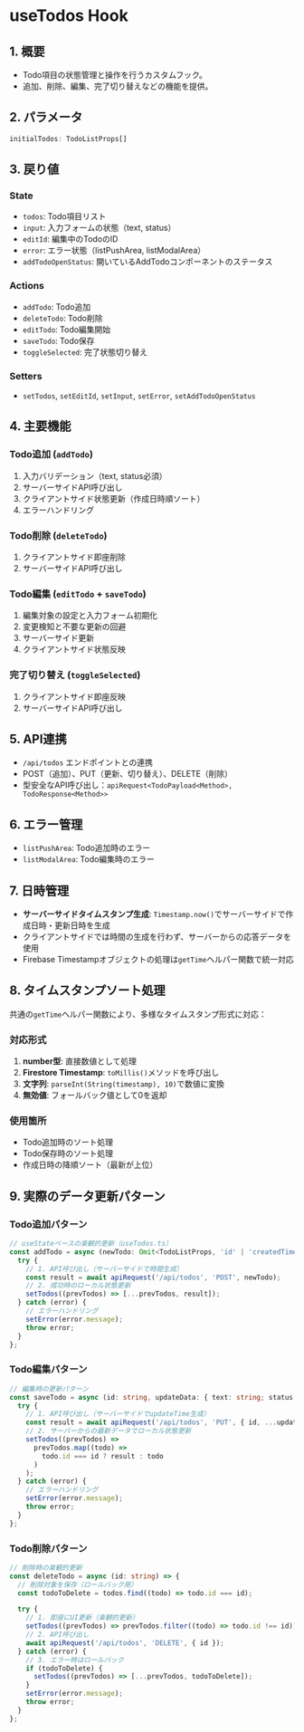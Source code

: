 # useTodos Hook

## 1. 概要

- Todo項目の状態管理と操作を行うカスタムフック。
- 追加、削除、編集、完了切り替えなどの機能を提供。

## 2. パラメータ

```typescript
initialTodos: TodoListProps[]
```

## 3. 戻り値

### State
- `todos`: Todo項目リスト
- `input`: 入力フォームの状態（text, status）
- `editId`: 編集中のTodoのID
- `error`: エラー状態（listPushArea, listModalArea）
- `addTodoOpenStatus`: 開いているAddTodoコンポーネントのステータス

### Actions
- `addTodo`: Todo追加
- `deleteTodo`: Todo削除
- `editTodo`: Todo編集開始
- `saveTodo`: Todo保存
- `toggleSelected`: 完了状態切り替え

### Setters
- `setTodos`, `setEditId`, `setInput`, `setError`, `setAddTodoOpenStatus`

## 4. 主要機能

### Todo追加 (`addTodo`)
1. 入力バリデーション（text, status必須）
2. サーバーサイドAPI呼び出し
3. クライアントサイド状態更新（作成日時順ソート）
4. エラーハンドリング

### Todo削除 (`deleteTodo`)
1. クライアントサイド即座削除
2. サーバーサイドAPI呼び出し

### Todo編集 (`editTodo` + `saveTodo`)
1. 編集対象の設定と入力フォーム初期化
2. 変更検知と不要な更新の回避
3. サーバーサイド更新
4. クライアントサイド状態反映

### 完了切り替え (`toggleSelected`)
1. クライアントサイド即座反映
2. サーバーサイドAPI呼び出し

## 5. API連携

- `/api/todos` エンドポイントとの連携
- POST（追加）、PUT（更新、切り替え）、DELETE（削除）
- 型安全なAPI呼び出し：`apiRequest<TodoPayload<Method>, TodoResponse<Method>>`

## 6. エラー管理

- `listPushArea`: Todo追加時のエラー
- `listModalArea`: Todo編集時のエラー

## 7. 日時管理

- **サーバーサイドタイムスタンプ生成**: `Timestamp.now()`でサーバーサイドで作成日時・更新日時を生成
- クライアントサイドでは時間の生成を行わず、サーバーからの応答データを使用
- Firebase Timestampオブジェクトの処理は`getTime`ヘルパー関数で統一対応

## 8. タイムスタンプソート処理

共通の`getTime`ヘルパー関数により、多様なタイムスタンプ形式に対応：

### 対応形式
1. **number型**: 直接数値として処理
2. **Firestore Timestamp**: `toMillis()`メソッドを呼び出し
3. **文字列**: `parseInt(String(timestamp), 10)`で数値に変換
4. **無効値**: フォールバック値として0を返却

### 使用箇所
- Todo追加時のソート処理
- Todo保存時のソート処理
- 作成日時の降順ソート（最新が上位）

## 9. 実際のデータ更新パターン

### Todo追加パターン
```typescript
// useStateベースの楽観的更新（useTodos.ts）
const addTodo = async (newTodo: Omit<TodoListProps, 'id' | 'createdTime' | 'updateTime'>) => {
  try {
    // 1. API呼び出し（サーバーサイドで時間生成）
    const result = await apiRequest('/api/todos', 'POST', newTodo);
    // 2. 成功時のローカル状態更新
    setTodos((prevTodos) => [...prevTodos, result]);
  } catch (error) {
    // エラーハンドリング
    setError(error.message);
    throw error;
  }
};
```

### Todo編集パターン
```typescript
// 編集時の更新パターン
const saveTodo = async (id: string, updateData: { text: string; status: string }) => {
  try {
    // 1. API呼び出し（サーバーサイドでupdateTime生成）
    const result = await apiRequest('/api/todos', 'PUT', { id, ...updateData });
    // 2. サーバーからの最新データでローカル状態更新
    setTodos((prevTodos) => 
      prevTodos.map((todo) => 
        todo.id === id ? result : todo
      )
    );
  } catch (error) {
    // エラーハンドリング
    setError(error.message);
    throw error;
  }
};
```

### Todo削除パターン
```typescript
// 削除時の楽観的更新
const deleteTodo = async (id: string) => {
  // 削除対象を保存（ロールバック用）
  const todoToDelete = todos.find((todo) => todo.id === id);

  try {
    // 1. 即座にUI更新（楽観的更新）
    setTodos((prevTodos) => prevTodos.filter((todo) => todo.id !== id));
    // 2. API呼び出し
    await apiRequest('/api/todos', 'DELETE', { id });
  } catch (error) {
    // 3. エラー時はロールバック
    if (todoToDelete) {
      setTodos((prevTodos) => [...prevTodos, todoToDelete]);
    }
    setError(error.message);
    throw error;
  }
};
```
